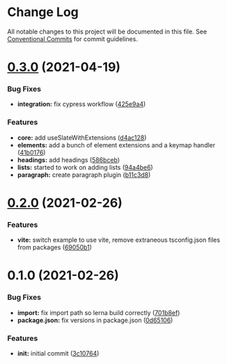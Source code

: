 # Change Log

All notable changes to this project will be documented in this file.
See [Conventional Commits](https://conventionalcommits.org) for commit guidelines.

# [0.3.0](https://github.com/lukesmurray/slate-extensions/compare/v0.2.0...v0.3.0) (2021-04-19)


### Bug Fixes

* **integration:** fix cypress workflow ([425e9a4](https://github.com/lukesmurray/slate-extensions/commit/425e9a4ff05db863782754244243b32151aac472))


### Features

* **core:** add useSlateWithExtensions ([d4ac128](https://github.com/lukesmurray/slate-extensions/commit/d4ac128224b2366f75e4f604ca31549fe25f8c6b))
* **elements:** add a bunch of element extensions and a keymap handler ([41b0176](https://github.com/lukesmurray/slate-extensions/commit/41b01769eb59af277dc50d49cba4643edd57f070))
* **headings:** add headings ([586bceb](https://github.com/lukesmurray/slate-extensions/commit/586bcebae41ca0743b616497c56ab1cdd27f0ca8))
* **lists:** started to work on adding lists ([94a4be6](https://github.com/lukesmurray/slate-extensions/commit/94a4be6d7da16f97ea8c5f1f2279cdbceb21a4fc))
* **paragraph:** create paragraph plugin ([b11c3d8](https://github.com/lukesmurray/slate-extensions/commit/b11c3d883aa81f45bb64e17fd98336778b4bccf9))





# [0.2.0](https://github.com/lukesmurray/slate-extensions/compare/v0.1.0...v0.2.0) (2021-02-26)


### Features

* **vite:** switch example to use vite, remove extraneous tsconfig.json files from packages ([69050b1](https://github.com/lukesmurray/slate-extensions/commit/69050b141ed2f3975ec9eb8ebbf2e62061cdc773))





# 0.1.0 (2021-02-26)


### Bug Fixes

* **import:** fix import path so lerna build correctly ([701b8ef](https://github.com/lukesmurray/slate-extensions/commit/701b8ef7ce6b1cf0acf1f2260c744f14b45150be))
* **package.json:** fix versions in package.json ([0d65106](https://github.com/lukesmurray/slate-extensions/commit/0d651064bc3e5f8a33b71634f365cc5c8daa787e))


### Features

* **init:** initial commit ([3c10764](https://github.com/lukesmurray/slate-extensions/commit/3c107646830aa8c3179e9d8154f27f7598ef1b92))
